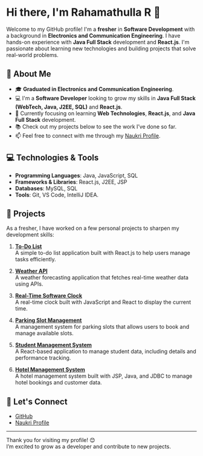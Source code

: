 # Hi there, I'm Rahamathulla R 👋

Welcome to my GitHub profile! I'm a **fresher** in **Software Development** with a background in **Electronics and Communication Engineering**. 
I have hands-on experience with **Java Full Stack** development and **React.js**. I'm passionate about learning new technologies and building projects that solve real-world problems.

## 🚀 About Me
- 🎓 **Graduated in Electronics and Communication Engineering**.
- 💻 I'm a **Software Developer** looking to grow my skills in **Java Full Stack (WebTech, Java, J2EE, SQL)** and **React.js**.
- 🌱 Currently focusing on learning **Web Technologies**, **React.js**, and **Java Full Stack** development.
- 📚 Check out my projects below to see the work I’ve done so far.
- 📫 Feel free to connect with me through my [Naukri Profile](https://www.naukri.com/mnjuser/profile?id=&altresid).

## 💻 Technologies & Tools
- **Programming Languages**: Java, JavaScript, SQL
- **Frameworks & Libraries**: React.js, J2EE, JSP
- **Databases**: MySQL, SQL
- **Tools**: Git, VS Code, IntelliJ IDEA.

## 🌟 Projects
As a fresher, I have worked on a few personal projects to sharpen my development skills:

1. **[To-Do List](#)**  
   A simple to-do list application built with React.js to help users manage tasks efficiently.

2. **[Weather API](#)**  
   A weather forecasting application that fetches real-time weather data using APIs.

3. **[Real-Time Software Clock](#)**  
   A real-time clock built with JavaScript and React to display the current time.

4. **[Parking Slot Management](#)**  
   A management system for parking slots that allows users to book and manage available slots.

5. **[Student Management System](#)**  
   A React-based application to manage student data, including details and performance tracking.

6. **[Hotel Management System](#)**  
   A hotel management system built with JSP, Java, and JDBC to manage hotel bookings and customer data.

## 📢 Let's Connect
- [GitHub](https://github.com/mailtorahamathulla)
- [Naukri Profile](https://www.naukri.com/mnjuser/profile?id=&altresid)
---

Thank you for visiting my profile! 😊  
I’m excited to grow as a developer and contribute to new projects.
